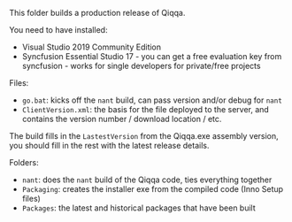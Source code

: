 ﻿This folder builds a production release of Qiqqa.

You need to have installed:
- Visual Studio 2019 Community Edition
- Syncfusion Essential Studio 17 - you can get a free evaluation key from syncfusion - works for single developers for private/free projects



Files:

- `go.bat`: kicks off the `nant` build, can pass version and/or debug for `nant`
- `ClientVersion.xml`: the basis for the file deployed to the server, and contains the version number / download location / etc.  

The build fills in the `LastestVersion` from the Qiqqa.exe assembly version, you should fill in the rest with the latest release details.

Folders:

- `nant`: does the `nant` build of the Qiqqa code, ties everything together
- `Packaging`: creates the installer exe from the compiled code (Inno Setup files)
- `Packages`: the latest and historical packages that have been built
